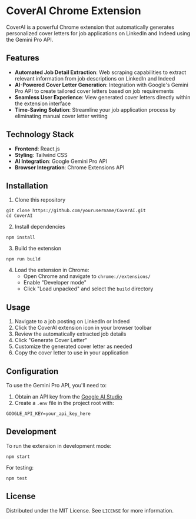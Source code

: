 # CoverAI Chrome Extension

CoverAI is a powerful Chrome extension that automatically generates personalized cover letters for job applications on LinkedIn and Indeed using the Gemini Pro API.

## Features

- **Automated Job Detail Extraction**: Web scraping capabilities to extract relevant information from job descriptions on LinkedIn and Indeed
- **AI-Powered Cover Letter Generation**: Integration with Google's Gemini Pro API to create tailored cover letters based on job requirements
- **Seamless User Experience**: View generated cover letters directly within the extension interface
- **Time-Saving Solution**: Streamline your job application process by eliminating manual cover letter writing

## Technology Stack

- **Frontend**: React.js
- **Styling**: Tailwind CSS
- **AI Integration**: Google Gemini Pro API
- **Browser Integration**: Chrome Extensions API

## Installation

1. Clone this repository
```
git clone https://github.com/yourusername/CoverAI.git
cd CoverAI
```

2. Install dependencies
```
npm install
```

3. Build the extension
```
npm run build
```

4. Load the extension in Chrome:
   - Open Chrome and navigate to `chrome://extensions/`
   - Enable "Developer mode"
   - Click "Load unpacked" and select the `build` directory

## Usage

1. Navigate to a job posting on LinkedIn or Indeed
2. Click the CoverAI extension icon in your browser toolbar
3. Review the automatically extracted job details
4. Click "Generate Cover Letter"
5. Customize the generated cover letter as needed
6. Copy the cover letter to use in your application

## Configuration

To use the Gemini Pro API, you'll need to:

1. Obtain an API key from the [Google AI Studio](https://ai.google.dev/)
2. Create a `.env` file in the project root with:
```
GOOGLE_API_KEY=your_api_key_here
```

## Development

To run the extension in development mode:
```
npm start
```

For testing:
```
npm test
```

## License

Distributed under the MIT License. See `LICENSE` for more information.
